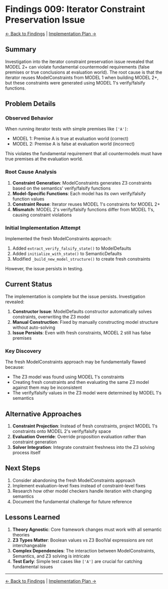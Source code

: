 # Findings 009: Iterator Constraint Preservation Issue

[← Back to Findings](README.md) | [Implementation Plan →](../plans/009_fresh_modelconstraints_implementation.md)

## Summary

Investigation into the iterator constraint preservation issue revealed that MODEL 2+ can violate fundamental countermodel requirements (false premises or true conclusions at evaluation world). The root cause is that the iterator reuses ModelConstraints from MODEL 1 when building MODEL 2+, but these constraints were generated using MODEL 1's verify/falsify functions.

## Problem Details

### Observed Behavior

When running iterator tests with simple premises like `['A']`:
- MODEL 1: Premise A is true at evaluation world (correct)
- MODEL 2: Premise A is false at evaluation world (incorrect)

This violates the fundamental requirement that all countermodels must have true premises at the evaluation world.

### Root Cause Analysis

1. **Constraint Generation**: ModelConstraints generates Z3 constraints based on the semantics' verify/falsify functions
2. **Model-Specific Functions**: Each model has its own verify/falsify function values 
3. **Constraint Reuse**: Iterator reuses MODEL 1's constraints for MODEL 2+
4. **Mismatch**: MODEL 2's verify/falsify functions differ from MODEL 1's, causing constraint violations

### Initial Implementation Attempt

Implemented the fresh ModelConstraints approach:
1. Added `extract_verify_falsify_state()` to ModelDefaults
2. Added `initialize_with_state()` to SemanticDefaults
3. Modified `_build_new_model_structure()` to create fresh constraints

However, the issue persists in testing.

## Current Status

The implementation is complete but the issue persists. Investigation revealed:

1. **Constructor Issue**: ModelDefaults constructor automatically solves constraints, overwriting the Z3 model
2. **Manual Construction**: Fixed by manually constructing model structure without auto-solving
3. **Issue Persists**: Even with fresh constraints, MODEL 2 still has false premises

### Key Discovery

The fresh ModelConstraints approach may be fundamentally flawed because:
- The Z3 model was found using MODEL 1's constraints
- Creating fresh constraints and then evaluating the same Z3 model against them may be inconsistent
- The verify/falsify values in the Z3 model were determined by MODEL 1's semantics

## Alternative Approaches

1. **Constraint Projection**: Instead of fresh constraints, project MODEL 1's constraints onto MODEL 2's verify/falsify space
2. **Evaluation Override**: Override proposition evaluation rather than constraint generation
3. **Solver Integration**: Integrate constraint freshness into the Z3 solving process itself

## Next Steps

1. Consider abandoning the fresh ModelConstraints approach
2. Implement evaluation-level fixes instead of constraint-level fixes
3. Research how other model checkers handle iteration with changing semantics
4. Document the fundamental challenge for future reference

## Lessons Learned

1. **Theory Agnostic**: Core framework changes must work with all semantic theories
2. **Z3 Types Matter**: Boolean values vs Z3 BoolVal expressions are not interchangeable
3. **Complex Dependencies**: The interaction between ModelConstraints, Semantics, and Z3 solving is intricate
4. **Test Early**: Simple test cases like `['A']` are crucial for catching fundamental issues

---

[← Back to Findings](README.md) | [Implementation Plan →](../plans/009_fresh_modelconstraints_implementation.md)